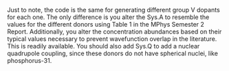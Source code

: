 Just to note, the code is the same for generating different group V dopants for each one. The only difference is you alter the Sys.A to 
resemble the values for the different donors using Table 1 in the MPhys Semester 2 Report. Additionally, you alter the concentration 
abundances based on their typical values necessary to prevent wavefunction overlap in the literature. This is readily available. You should
also add Sys.Q to add a nuclear quadrupole coupling, since these donors do not have spherical nuclei, like phosphorus-31.
